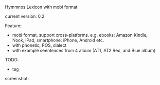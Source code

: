 Hymmnos Lexicon with mobi format

current version: 0.2

Feature:
  * mobi format, support cross-platforms. e.g. ebooks: Amazon Kindle, Nook, iPad; smartphone: iPhone, Android etc.
  * with phonetic, POS, dialect
  * with example seentences from 4 album (AT1, AT2 Red, and Blue album)

TODO:
  * <ORIGIN> tag

screenshot:

<a href="http://imgur.com/KokoW5w"><img src="http://i.imgur.com/KokoW5w.gif" title="Hosted by imgur.com" alt="" /></a>
<a href="http://imgur.com/QXgjTlr"><img src="http://i.imgur.com/QXgjTlr.gif" title="Hosted by imgur.com" alt="" /></a>
<a href="http://imgur.com/mPiX6yx"><img src="http://i.imgur.com/mPiX6yx.gif" title="Hosted by imgur.com" alt="" /></a>
